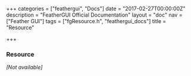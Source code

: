 +++
categories = ["feathergui", "Docs"]
date = "2017-02-27T00:00:00Z"
description = "FeatherGUI Official Documentation"
layout = "doc"
nav = ["Feather GUI"]
tags = ["fgResource.h", "feathergui_docs"]
title = "Resource"

+++
### Resource

*[Not available]*